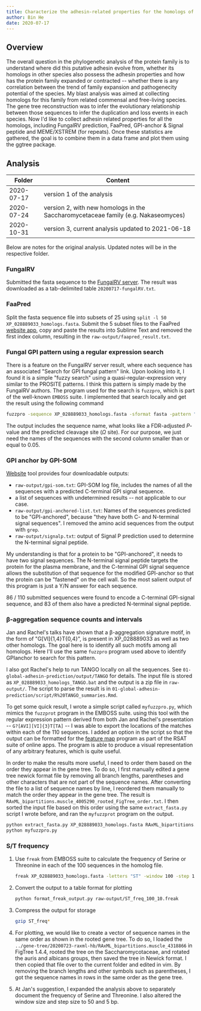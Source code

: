 ```yaml
---
title: Characterize the adhesin-related properties for the homologs of the _C. auris_ putative adhesin 
author: Bin He
date: 2020-07-17
---
```


## Overview
The overall question in the phylogenetic analysis of the protein family is to understand where did this putative adhesin evolve from, whether its homologs in other species also possess the adhesin properties and how has the protein family expanded or contracted -- whether there is any correlation between the trend of family expansion and pathogenecity potential of the species. My blast analysis was aimed at collecting homologs for this family from related commensal and free-living species. The gene tree reconstruction was to infer the evolutionary relationship between those sequences to infer the duplication and loss events in each species. Now I'd like to collect adhesin related properties for all the homologs, including FungalRV prediction, FaaPred, GPI-anchor & Signal peptide and MEME/XSTREM (for repeats). Once these statistics are gathered, the goal is to combine them in a data frame and plot them using the ggtree package.

## Analysis
| Folder | Content |
| ------ | ------- |
| 2020-07-17| version 1 of the analysis|
| 2020-07-24| version 2, with new homologs in the Saccharomycetaceae family (e.g. Nakaseomyces)|
| 2020-10-31 | version 3, current analysis updated to 2021-06-18 |

Below are notes for the original analysis. Updated notes will be in the respective folder.

### FungalRV
Submitted the fasta sequence to the [FungalRV server](http://fungalrv.igib.res.in/query.php). The result was downloaded as a tab-delimited table `20200717-fungalRV.txt`.

### FaaPred
Split the fasta sequence file into subsets of 25 using `split -l 50 XP_028889033_homologs.fasta`. Submit the 5 subset files to the FaaPred [website app](http://bioinfo.icgeb.res.in/faap/query.html), copy and paste the results into Sublime Text and removed the first index column, resulting in the `raw-output/faapred_result.txt`.

### Fungal GPI pattern using a regular expression search
There is a feature on the FungalRV server result, where each sequence has an associated "Search for GPI fungal pattern" link. Upon looking into it, I found it is a simple "fuzzy search" using a quasi-regular-expression very similar to the PROSITE patterns. I think this pattern is simply made by the FungalRV authors. The program used for the search is `fuzzpro`, which is part of the well-known `EMBOSS` suite. I implemented that search locally and get the result using the following command

```bash
fuzzpro -sequence XP_028889033_homologs.fasta -sformat fasta -pattern "[GNSDAC]-[GASVIETKDLF]-[GASV]-X(4,19)-[FILMVAGPSTCYWN](10)>" -outfile fungalGPIanchor.txt
```

The output includes the sequence name, what looks like a FDR-adjusted _P_-value and the predicted cleavage site ($\Omega$ site). For our purpose, we just need the names of the sequences with the second column smaller than or equal to 0.05.

### GPI anchor by GPI-SOM
[Website](http://genomics.unibe.ch/cgi-bin/gpi.cgi) tool provides four downloadable outputs:

- `raw-output/gpi-som.txt`: GPI-SOM log file, includes the names of all the sequences with a predicted C-terminal GPI signal sequence.
- a list of sequences with undetermined results -- not applicable to our case.
- `raw-output/gpi-anchored-list.txt`: Names of the sequences predicted to be "GPI-anchored", because "they have both C- and N-terminal signal sequences". I removed the amino acid sequences from the output with `grep`.
- `raw-output/signalp.txt`: output of Signal P prediction used to determine the N-terminal signal peptide.

My understanding is that for a protein to be "GPI-anchored", it needs to have two signal sequences. The N-terminal signal peptide targets the protein for the plasma membrane, and the C-terminal GPI signal sequence allows the substitution of that sequence for the modified GPI-anchor so that the protein can be "fastened" on the cell wall. So the most salient output of this program is just a Y/N answer for each sequence.

86 / 110 submitted sequences were found to encode a C-terminal GPI-signal sequence, and 83 of them also have a predicted N-terminal signal peptide.

### β-aggregation sequence counts and intervals
Jan and Rachel's talks have shown that a β-aggregation signature motif, in the form of "G[VI]{1,4}T{0,4}", is present in XP_028889033 as well as two other homologs. The goal here is to identify all such motifs among all homologs. Here I'll use the same `fuzzpro` program used above to identify GPIanchor to search for this pattern.

I also got Rachel's help to run TANGO locally on all the sequences. See `01-global-adhesin-prediction/output/TANGO` for details. The input file is stored as `XP_028889033_homologs_TANGO.bat` and the output is a zip file in `raw-output/`. The script to parse the result is in `01-global-adhesin-prediction/script/R%20TANGO_summaries.Rmd`.

To get some quick result, I wrote a simple script called `myfuzzpro.py`, which mimics the `fuzzprot` program in the EMBOSS suite. using this tool with the regular expression pattern derived from both Jan and Rachel's presentation -- `G?[AVI][VI]{3}T[TA]` -- I was able to export the locations of the matches within each of the 110 sequences. I added an option in the script so that the output can be formatted for the [feature map](http://rsat-tagc.univ-mrs.fr/rsat/feature-map.cgi) program as part of the RSAT suite of online apps. The program is able to produce a visual representation of any arbitrary features, which is quite useful.

In order to make the results more useful, I need to order them based on the order they appear in the gene tree. To do so, I first manually edited a gene tree newick format file by removing all branch lengths, parentheses and other characters that are not part of the sequence names. After converting the file to a list of sequence names by line, I reordered them manually to match the order they appear in the gene tree. The result is `RAxML_bipartitions.muscle_4005290_rooted_FigTree_order.txt`. I then sorted the input file based on this order using the same `extract_fasta.py` script I wrote before, and ran the `myfuzzprot` program on the output.

```bash
python extract_fasta.py XP_028889033_homologs.fasta RAxML_bipartitions.muscle_4005290_rooted_FigTree_order.txt
python myfuzzpro.py 
```

### S/T frequency
1. Use `freak` from EMBOSS suite to calculate the frequency of Serine or Threonine in each of the 100 sequences in the homolog file.

    ```bash
    freak XP_028889033_homologs.fasta -letters "ST" -window 100 -step 10 -outfile ST_freq_100_10.freak -odirectory raw-output
    ```
1. Convert the output to a table format for plotting
   
    ```bash
    python format_freak_output.py raw-output/ST_freq_100_10.freak
    ```

1. Compress the output for storage

    ```bash
    gzip ST_freq*
    ```

1. For plotting, we would like to create a vector of sequence names in the same order as shown in the rooted gene tree. To do so, I loaded the `../gene-tree/20200723-raxml-hb/RAxML_bipartitions.muscle_4318866` in FigTree 1.4.4, rooted the tree on the Saccharomycotaceae, and rotated the auris and albicans groups, then saved the tree in Newick format. I then copied that file over to the current folder and edited in vim. By removing the branch lengths and other symbols such as parentheses, I got the sequence names in rows in the same order as the gene tree.

1. At Jan's suggestion, I expanded the analysis above to separately document the frequency of Serine and Threonine. I also altered the window size and step size to 50 and 5 bp.

